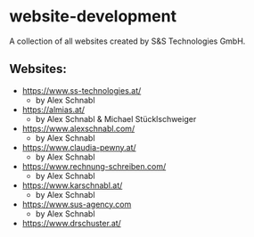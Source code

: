 # website-development
A collection of all websites created by S&amp;S Technologies GmbH.

## Websites:
* https://www.ss-technologies.at/
  - by Alex Schnabl
* https://almias.at/
  - by Alex Schnabl & Michael Stücklschweiger
* https://www.alexschnabl.com/
  - by Alex Schnabl
* https://www.claudia-pewny.at/
  - by Alex Schnabl
* https://www.rechnung-schreiben.com/
  - by Alex Schnabl
* https://www.karschnabl.at/
  - by Alex Schnabl
* https://www.sus-agency.com
  - by Alex Schnabl
* https://www.drschuster.at/
